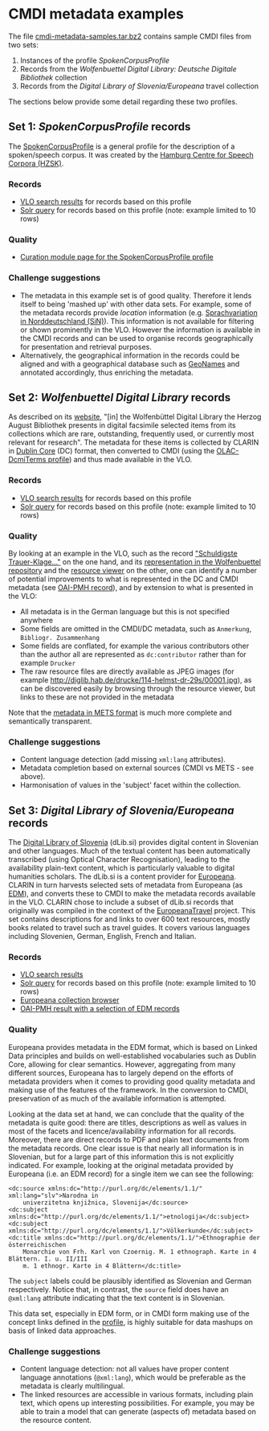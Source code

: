 # CMDI metadata examples

The file [cmdi-metadata-samples.tar.bz2](cmdi-metadata-samples.tar.bz2) contains sample CMDI files from two sets:

1. Instances of the profile *SpokenCorpusProfile*
1. Records from the *Wolfenbuettel Digital Library: Deutsche Digitale Bibliothek* collection
1. Records from the *Digital Library of Slovenia/Europeana* travel collection

The sections below provide some detail regarding these two profiles.

## Set 1: *SpokenCorpusProfile* records

The [SpokenCorpusProfile](https://catalog.clarin.eu/ds/ComponentRegistry#/?itemId=clarin.eu%3Acr1%3Ap_1422885449343&registrySpace=public)
is a general profile for the description of a spoken/speech corpus. It was created by the 
[Hamburg Centre for Speech Corpora (HZSK)](https://corpora.uni-hamburg.de/hzsk/en/home).

### Records

* [VLO search results](http://hackathon.cmdi.clarin.eu/vlo?q=_componentProfile:SpokenCorpusProfile) for records based on this profile
* [Solr query](http://hackathon.cmdi.clarin.eu/solr/vlo-index/select?q=_componentProfile:SpokenCorpusProfile&rows=10) for records based on this profile (note: example limited to 10 rows)

### Quality

* [Curation module page for the SpokenCorpusProfile profile](https://clarin.oeaw.ac.at/curate/#!ResultView/profile/id/clarin.eu:cr1:p_1422885449343)

### Challenge suggestions

* The metadata in this example set is of good quality. Therefore it lends itself to being
'mashed up' with other data sets. For example, some of the metadata records provide
_location_ information (e.g. [Sprachvariation in Norddeutschland (SiN)](http://hackathon.cmdi.clarin.eu/vlo/record?q=_componentProfile:SpokenCorpusProfile&docId=http_58__47__47_hdl.handle.net_47_11022_47_0000-0000-7EE2-4)).
This information is not available for filtering or shown prominently in the VLO. However
the information is available in the CMDI records and can be used to organise records
geographically for presentation and retrieval purposes. 
* Alternatively, the geographical information in the records could be aligned and with a
geographical database such as [GeoNames](http://www.geonames.org/) and annotated 
accordingly, thus enriching the metadata.

## Set 2: *Wolfenbuettel Digital Library* records

As described on its [website](http://www.hab.de/en/home/library/wolfenbuettel-digital-library.html), "[in] the Wolfenbüttel Digital Library the Herzog August Bibliothek presents in digital facsimile selected items from its collections which are rare, outstanding, frequently used, or currently most relevant for research".
The metadata for these items is collected by CLARIN in [Dublin Core](http://dublincore.org/specifications/)
(DC) format, then converted to CMDI (using the [OLAC-DcmiTerms profile](https://catalog.clarin.eu/ds/ComponentRegistry#/?itemId=clarin.eu%3Acr1%3Ap_1288172614026&registrySpace=public)) 
and thus made available in the VLO.

### Records

* [VLO search results](http://hackathon.cmdi.clarin.eu/vlo/search?fqType=collection:or&fq=collection:Wolfenbuettel+Digital+Library:+Deutsche+Digitale+Bibliothek) for records based on this profile
* [Solr query](http://hackathon.cmdi.clarin.eu/solr/vlo-index/select?q=collection:%22Wolfenbuettel+Digital+Library:+Deutsche+Digitale+Bibliothek%22&rows=10) for records based on this profile (note: example limited to 10 rows)

### Quality

By looking at an example in the VLO, such as the record 
["Schuldigste Trauer-Klage..."](http://hackathon.cmdi.clarin.eu/vlo/record?docId=oai_58_diglib.hab.de_58_ppn_656629045)
on the one hand, and its [representation in the Wolfenbuettel repository](http://opac.lbs-braunschweig.gbv.de/DB=2/XMLPRS=N/PPN?PPN=656629045) 
and the [resource viewer](http://diglib.hab.de/drucke/114-helmst-dr-29s/start.htm) on the other,
one can identify a number of potential improvements to what is represented in the DC
and CMDI metadata (see [OAI-PMH record](http://oai.hab.de/?verb=GetRecord&metadataPrefix=oai_dc&identifier=oai:diglib.hab.de:ppn_656629045)), and by extension to what is presented in the VLO:

* All metadata is in the German language but this is not specified anywhere
* Some fields are omitted in the CMDI/DC
metadata, such as `Anmerkung`, `Bibliogr. Zusammenhang`
* Some fields are conflated, for example the various contributors other than the author
all are represented as `dc:contributor` rather than for example `Drucker`
* The raw resource files are directly available as JPEG images (for example http://diglib.hab.de/drucke/114-helmst-dr-29s/00001.jpg),
as can be discovered easily by browsing through the resource viewer, but links to these are 
not provided in the metadata

Note that the [metadata in METS format](http://oai.hab.de/?verb=GetRecord&metadataPrefix=mets&identifier=oai:diglib.hab.de:ppn_656629045)
is much more complete and semantically transparent.

### Challenge suggestions

* Content language detection (add missing `xml:lang` attributes).
* Metadata completion based on external sources (CMDI vs METS - see above).
* Harmonisation of values in the 'subject' facet within the collection.

## Set 3: *Digital Library of Slovenia/Europeana* records

The [Digital Library of Slovenia](https://www.dlib.si/?=&language=eng) (dLib.si) provides
digital content in Slovenian and other languages. Much of the textual content has been 
automatically transcribed (using Optical Character Recognisation), leading to the
availability plain-text content, which is particularly valuable to digital humanities
scholars. The dLib.si is a content provider for [Europeana](http://www.europeana.eu). 
CLARIN in turn harvests selected sets of metadata from Europeana (as 
[EDM](https://pro.europeana.eu/page/edm-documentation)), and converts
these to CMDI to make the metadata records available in the VLO. CLARIN chose to include a
subset of dLib.si records that originally was compiled in the context of the
[EuropeanaTravel](https://pro.europeana.eu/project/europeanatravel) project. This set 
contains descriptions for and links to over 600 text resources, mostly books related to
travel such as travel guides. It covers various languages including Slovenien, German,
English, French and Italian.

### Records

* [VLO search results](http://hackathon.cmdi.clarin.eu/vlo?fqType=collection:or&fq=collection:92068_Ag_Slovenia_ETravel&fqType=resourceClass:or&fq=resourceClass:TEXT)
* [Solr query](http://hackathon.cmdi.clarin.eu/solr/vlo-index/select?q=collection:%2292068_Ag_Slovenia_ETravel%22&rows=10) for records based on this profile (note: example limited to 10 rows)
* [Europeana collection browser](https://www.europeana.eu/portal/en/search?q=europeana_collectionName%3A%2892068_Ag_Slovenia_ETravel%29)
* [OAI-PMH result with a selection of EDM records](92068_Ag_Slovenia_ETravel.oai.xml)

### Quality

Europeana provides metadata in the EDM format, which is based on Linked Data principles
and builds on well-established vocabularies such as Dublin Core, allowing for clear
semantics. However, aggregating from many different sources, Europeana has to largely 
depend on the efforts of metadata providers when it comes to providing good quality 
metadata and making use of the features of the framework. In the conversion to CMDI,
preservation of as much of the available information is attempted.

Looking at the data set at hand, we can conclude that the quality of the metadata is quite
good: there are titles, descriptions as well as values in most of the facets and
licence/availability information for all records. Moreover, there are direct records
to PDF and plain text documents from the metadata records. One clear issue is that nearly
all information is in Slovenian, but for a large part of this information this is not
explicitly indicated. For example, looking at the original metadata provided by
Europeana (i.e. an EDM record) for a single item we can see the following:

```
<dc:source xmlns:dc="http://purl.org/dc/elements/1.1/" xml:lang="slv">Narodna in
	univerzitetna knjižnica, Slovenija</dc:source>
<dc:subject xmlns:dc="http://purl.org/dc/elements/1.1/">etnologija</dc:subject>
<dc:subject xmlns:dc="http://purl.org/dc/elements/1.1/">Völkerkunde</dc:subject>
<dc:title xmlns:dc="http://purl.org/dc/elements/1.1/">Ethnographie der österreichischen
	Monarchie von Frh. Karl von Czoernig. M. 1 ethnograph. Karte in 4 Blättern. I. u. II/III
	m. 1 ethnogr. Karte in 4 Blättern</dc:title>
```

The `subject` labels could be plausibly identified as Slovenian and German respectively.
Notice that, in contrast, the `source` field does have an `@xml:lang` attribute indicating
that the text content is in Slovenian.

This data set, especially in EDM form, or in CMDI form making use of the concept links
defined in the [profile](https://catalog.clarin.eu/ds/ComponentRegistry#/?itemId=clarin.eu%3Acr1%3Ap_1475136016208&registrySpace=public),
is highly suitable for data mashups on basis of linked data approaches.

### Challenge suggestions

* Content language detection: not all values have proper content language annotations
(`@xml:lang`), which would be preferable as the metadata is clearly multilingual.
* The linked resources are accessible in various formats, including plain text, which
opens up interesting possibilities. For example, you may be able to train a model that
can generate (aspects of) metadata based on the resource content.